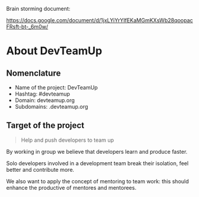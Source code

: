 <!-- This file tries to clarify what the application does -->

Brain storming document:

https://docs.google.com/document/d/1jxLYiYrYIfEKaMGmKXsWb28qoopacFRsft-bt-_6m0w/


# About DevTeamUp

## Nomenclature

* Name of the project: DevTeamUp 
* Hashtag: #devteamup
* Domain: devteamup.org
* Subdomains: <language>.devteamup.org

## Target of the project

> Help and push developers to team up

By working in group we believe that developers learn and produce faster.

Solo developers involved in a development team break their isolation, feel better and contribute more.

We also want to apply the concept of mentoring to team work: this should enhance the productive of mentores and mentorees.